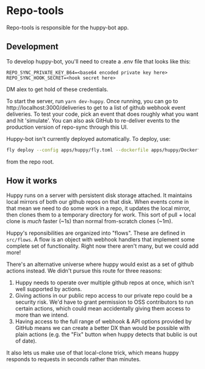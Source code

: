# Repo-tools

Repo-tools is responsible for the huppy-bot app.

## Development

To develop huppy-bot, you'll need to create a .env file that looks like this:

```
REPO_SYNC_PRIVATE_KEY_B64=<base64 encoded private key here>
REPO_SYNC_HOOK_SECRET=<hook secret here>
```

DM alex to get hold of these credentials.

To start the server, run `yarn dev-huppy`. Once running, you can go to
http://localhost:3000/deliveries to get to a list of github webhook event
deliveries. To test your code, pick an event that does roughly what you want and
hit 'simulate'. You can also ask GitHub to re-deliver events to the production
version of repo-sync through this UI.

Huppy-bot isn't currently deployed automatically. To deploy, use:

```sh
fly deploy --config apps/huppy/fly.toml --dockerfile apps/huppy/Dockerfile
```

from the repo root.

## How it works

Huppy runs on a server with persistent disk storage attached. It maintains local
mirrors of both our github repos on that disk. When events come in that mean we
need to do some work in a repo, it updates the local mirror, then clones them to
a temporary directory for work. This sort of pull + local clone is _much_ faster
(~1s) than normal from-scratch clones (~1m).

Huppy's reponsibilities are organized into "flows". These are defined in
`src/flows`. A flow is an object with webhook handlers that implement some
complete set of functionality. Right now there aren't many, but we could add more!

There's an alternative universe where huppy would exist as a set of github
actions instead. We didn't pursue this route for three reasons:

1. Huppy needs to operate over multiple github repos at once, which isn't well
   supported by actions.
2. Giving actions in our public repo access to our private repo could be a
   security risk. We'd have to grant permission to OSS contributors to run
   certain actions, which could mean accidentally giving them access to more
   than we intend.
3. Having access to the full range of webhook & API options provided by GitHub
   means we can create a better DX than would be possible with plain actions
   (e.g. the "Fix" button when huppy detects that bublic is out of date).

It also lets us make use of that local-clone trick, which means huppy responds
to requests in seconds rather than minutes.
